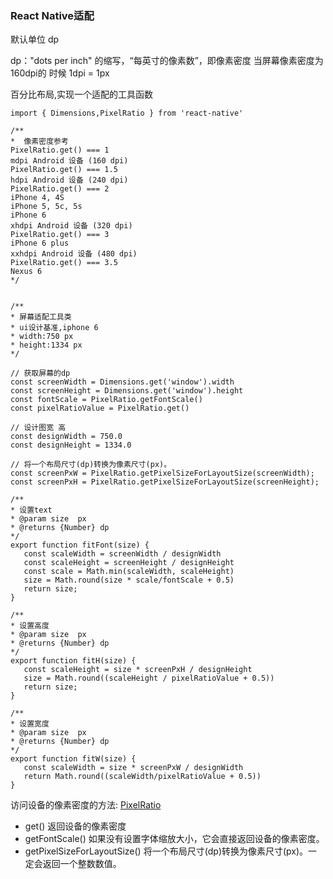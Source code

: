 ### React Native适配

 默认单位 dp

 dp："dots per inch" 的缩写，“每英寸的像素数”，即像素密度
 当屏幕像素密度为 160dpi的 时候 1dpi = 1px 


 百分比布局,实现一个适配的工具函数
 ```
 import { Dimensions,PixelRatio } from 'react-native'

/**
 *  像素密度参考
PixelRatio.get() === 1
mdpi Android 设备 (160 dpi)
PixelRatio.get() === 1.5
hdpi Android 设备 (240 dpi)
PixelRatio.get() === 2
iPhone 4, 4S
iPhone 5, 5c, 5s
iPhone 6
xhdpi Android 设备 (320 dpi)
PixelRatio.get() === 3
iPhone 6 plus
xxhdpi Android 设备 (480 dpi)
PixelRatio.get() === 3.5
Nexus 6
 */


/**
 * 屏幕适配工具类
 * ui设计基准,iphone 6
 * width:750 px
 * height:1334 px
 */

// 获取屏幕的dp
const screenWidth = Dimensions.get('window').width
const screenHeight = Dimensions.get('window').height
const fontScale = PixelRatio.getFontScale()
const pixelRatioValue = PixelRatio.get()

// 设计图宽 高
const designWidth = 750.0
const designHeight = 1334.0

// 将一个布局尺寸(dp)转换为像素尺寸(px)。
const screenPxW = PixelRatio.getPixelSizeForLayoutSize(screenWidth);
const screenPxH = PixelRatio.getPixelSizeForLayoutSize(screenHeight);

/**
 * 设置text
 * @param size  px
 * @returns {Number} dp
 */
export function fitFont(size) {
    const scaleWidth = screenWidth / designWidth
    const scaleHeight = screenHeight / designHeight
    const scale = Math.min(scaleWidth, scaleHeight)
    size = Math.round(size * scale/fontScale + 0.5)
    return size;
}

/**
 * 设置高度
 * @param size  px
 * @returns {Number} dp
 */
export function fitH(size) {
    const scaleHeight = size * screenPxH / designHeight
    size = Math.round((scaleHeight / pixelRatioValue + 0.5))
    return size;
}

/**
 * 设置宽度
 * @param size  px
 * @returns {Number} dp
 */
export function fitW(size) {
    const scaleWidth = size * screenPxW / designWidth
    return Math.round((scaleWidth/pixelRatioValue + 0.5))
}

 ```
  
 访问设备的像素密度的方法: [PixelRatio](https://reactnative.cn/docs/pixelratio.html#docsNav)
  * get()    返回设备的像素密度
  * getFontScale() 如果没有设置字体缩放大小，它会直接返回设备的像素密度。
  * getPixelSizeForLayoutSize() 将一个布局尺寸(dp)转换为像素尺寸(px)。一定会返回一个整数数值。 